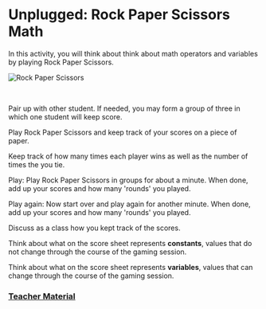 # Unplugged: Rock Paper Scissors Math

In this activity, you will think about think about math operators and variables by playing Rock Paper Scissors.

![Rock Paper Scissors](/static/courses/csintro1/orientation/rock-paper-scissors.png)

<br />

Pair up with other student. If needed, you may form a group of three in which one student will keep score.
 
Play Rock Paper Scissors and keep track of your scores on a piece of paper. 
 
Keep track of how many times each player wins as well as the number of times the you tie. 
 
Play: Play Rock Paper Scissors in groups for about a minute. When done, add up your scores and how many 'rounds' you played. 
 
Play again: Now start over and play again for another minute. When done, add up your scores and how many 'rounds' you played.

Discuss as a class how you kept track of the scores.
 
Think about what on the score sheet represents **constants**, values that do not change through the course of the gaming session.
 
Think about what on the score sheet represents **variables**, values that can change through the course of the gaming session.

### [Teacher Material](/courses/csintro1/about/teachers)
